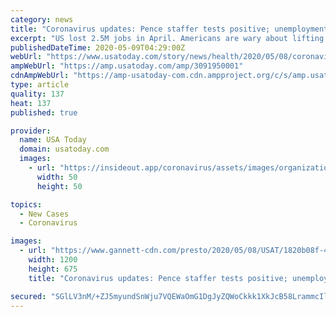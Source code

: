 ```yaml
---
category: news
title: "Coronavirus updates: Pence staffer tests positive; unemployment soars; 11 Secret Service employees infected"
excerpt: "US lost 2.5M jobs in April. Americans are wary about lifting lockdowns. And states are taking big steps today on reopening. More COVID-19 news Friday."
publishedDateTime: 2020-05-09T04:29:00Z
webUrl: "https://www.usatoday.com/story/news/health/2020/05/08/coronavirus-live-updates-friday-unemployment-jobs-report-tsa/3091950001/"
ampWebUrl: "https://amp.usatoday.com/amp/3091950001"
cdnAmpWebUrl: "https://amp-usatoday-com.cdn.ampproject.org/c/s/amp.usatoday.com/amp/3091950001"
type: article
quality: 137
heat: 137
published: true

provider:
  name: USA Today
  domain: usatoday.com
  images:
    - url: "https://insideout.app/coronavirus/assets/images/organizations/usatoday.com-50x50.jpg"
      width: 50
      height: 50

topics:
  - New Cases
  - Coronavirus

images:
  - url: "https://www.gannett-cdn.com/presto/2020/05/08/USAT/1820b08f-4382-4521-aae0-45847c1559f6-AP_Virus_Outbreak_Unemployment.jpg?auto=webp&crop=3966,2231,x178,y1054&format=pjpg&width=1200"
    width: 1200
    height: 675
    title: "Coronavirus updates: Pence staffer tests positive; unemployment soars; 11 Secret Service employees infected"

secured: "SGlLV3nM/+ZJ5myundSnWju7VQEWaOmG1DgJyZQWoCkkk1XkJcB58LrammcIlT7nd9cvvnb2jTG+Sh//t/xJcUiiWuikNBGeQHe1S4SHbzodJis3LRGpS00pvckSz7rLWW/zzpx6w0z/rDmeBa0Xwnvrlohe1/50JvGwLEJKV5TMSQhs/dZQzeZ+O6IOP7UlkQ4PYxbY+cHpVq6iMg0gnApM8yycsdEVpC1HIQUEbm9cFVYf4w18sAdcJ6EmZADBu5eQWGW5wPjss8Jsh7mWQdLj/NnLy9Jsj9C0IdBREwSYjbbWGioZN9HNr6W7+El9SiIynagycQW8XfWAINEUV6DscsFpEhHuMqxWt7nWi6S49k36+uzrqqRjP7uhvA1Y6B7jzcT0kDqhtDkJXwSWW9kPbgI48Poew1pLf4nJDLlUbmxIn+feqTfJnI29XPbKeql5yE02HtsA23iLiIEcm+DHHzi9QzwCbdDuvZQbKlo=;zw0MIyXsdZ8V5VxtLHtVPg=="
---
```


